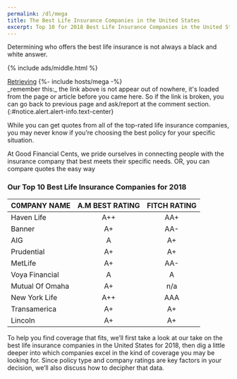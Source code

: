 ```yaml
---
permalink: /dl/mega
title: The Best Life Insurance Companies in the United States
excerpt: Top 10 for 2018 Best Life Insurance Companies in the United States
---
```


Determining who offers the best life insurance is not always a black and white answer.

{% include ads/middle.html %}
<div class="text-center">
<a id="download" class="btn btn-success" href="">Retrieving</a>
{%- include hosts/mega -%}
</div>
_remember this:_ the link above is not appear out of nowhere, it's loaded from the page or article before you came here. So if the link is broken, you can go back to previous page and ask/report at the comment section.
{:#notice.alert.alert-info.text-center}

While you can get quotes from all of the top-rated life insurance companies, you may never know if you’re choosing the best policy for your specific situation.

At Good Financial Cents, we pride ourselves in connecting people with the insurance company that best meets their specific needs. OR, you can compare quotes the easy way

### Our Top 10 Best Life Insurance Companies for 2018

| C0MPANY NAME	| A.M BEST RATING | 	FITCH RATING |
|:---|:---:|:---:|
| Haven Life | 	A++ | 	AA+ |
| Banner	 | A+	 | AA- |
| AIG	 | A	 | A+ |
| Prudential	 | A+ | 	A+ |
| MetLife	| A+ |	AA- |
| Voya Financial |	A	| A |
| Mutual Of Omaha | 	A+	 | n/a |
| New York Life | 	A++	| AAA |
| Transamerica | 	A+	 | A+ |
| Lincoln	| A+ |	A+ |

To help you find coverage that fits, we’ll first take a look at our take on the best life insurance companies in the United States for 2018, then dig a little deeper into which companies excel in the kind of coverage you may be looking for. Since policy type and company ratings are key factors in your decision, we’ll also discuss how to decipher that data.
